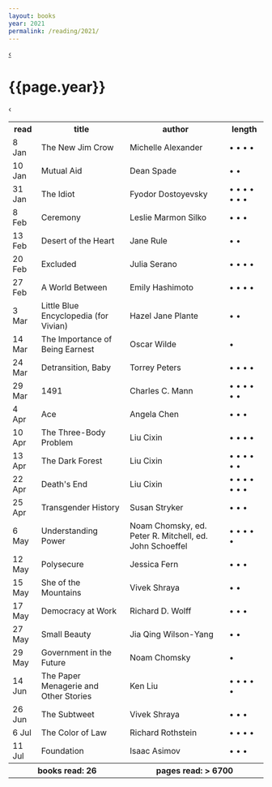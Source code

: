 ```yaml
---
layout: books 
year: 2021
permalink: /reading/2021/
---
```


<div class="content">
  <div class="flex-wrapper">
  <div class="log-header">
  <a class="log-nav" href="/reading/2020" title="Previous Log">&lsaquo;</a>
  <h1 class="log-title">{{page.year}}</h1>
  <span class="ghost log-nav">&lsaquo;</span>
  </div>
  </div>
  <table class="books-read">
  <tr>
    <th>read</th>
    <th>title</th>
    <th>author</th>
    <th>length</th>
  </tr>
  <tr>
    <td>8 Jan</td>
    <td>The New Jim Crow</td>
    <td>Michelle Alexander</td>
    <td> &bull; &bull; &bull; &bull;  </td>
  </tr>
  <tr>
    <td>10 Jan</td>
    <td>Mutual Aid</td>
    <td>Dean Spade</td>
    <td> &bull; &bull;  </td>
  </tr>
  <tr>
    <td>31 Jan</td>
    <td>The Idiot</td>
    <td>Fyodor Dostoyevsky</td>
    <td> &bull; &bull; &bull; &bull; &bull; &bull; &bull;  </td>
  </tr>
  <tr>
    <td>8 Feb</td>
    <td>Ceremony</td>
    <td>Leslie Marmon Silko</td>
    <td> &bull; &bull; &bull;  </td>
  </tr>
  <tr>
    <td>13 Feb</td>
    <td>Desert of the Heart</td>
    <td>Jane Rule</td>
    <td> &bull; &bull;  </td>
  </tr>
  <tr>
    <td>20 Feb</td>
    <td>Excluded</td>
    <td>Julia Serano</td>
    <td> &bull; &bull; &bull; &bull;  </td>
  </tr>
  <tr>
    <td>27 Feb</td>
    <td>A World Between</td>
    <td>Emily Hashimoto</td>
    <td> &bull; &bull; &bull; &bull;  </td>
  </tr>
  <tr>
    <td>3 Mar</td>
    <td>Little Blue Encyclopedia (for Vivian)</td>
    <td>Hazel Jane Plante</td>
    <td> &bull; &bull;  </td>
  </tr>
  <tr>
    <td>14 Mar</td>
    <td>The Importance of Being Earnest</td>
    <td>Oscar Wilde</td>
    <td> &bull;  </td>
  </tr>
  <tr>
    <td>24 Mar</td>
    <td>Detransition, Baby</td>
    <td>Torrey Peters</td>
    <td> &bull; &bull; &bull; &bull;  </td>
  </tr>
  <tr>
    <td>29 Mar</td>
    <td>1491</td>
    <td>Charles C. Mann</td>
    <td> &bull; &bull; &bull; &bull; &bull; &bull;  </td>
  </tr>
  <tr>
    <td>4 Apr</td>
    <td>Ace</td>
    <td>Angela Chen</td>
    <td> &bull; &bull; &bull;  </td>
  </tr>
  <tr>
    <td>10 Apr</td>
    <td>The Three-Body Problem</td>
    <td>Liu Cixin</td>
    <td> &bull; &bull; &bull; &bull;  </td>
  </tr>
  <tr>
    <td>13 Apr</td>
    <td>The Dark Forest</td>
    <td>Liu Cixin</td>
    <td> &bull; &bull; &bull; &bull; &bull; &bull;  </td>
  </tr>
  <tr>
    <td>22 Apr</td>
    <td>Death's End</td>
    <td>Liu Cixin</td>
    <td> &bull; &bull; &bull; &bull; &bull; &bull; &bull;  </td>
  </tr>
  <tr>
    <td>25 Apr</td>
    <td>Transgender History</td>
    <td>Susan Stryker</td>
    <td> &bull; &bull; &bull;  </td>
  </tr>
  <tr>
    <td>6 May</td>
    <td>Understanding Power</td>
    <td>Noam Chomsky, ed. Peter R. Mitchell, ed. John Schoeffel</td>
    <td> &bull; &bull; &bull; &bull; &bull;  </td>
  </tr>
  <tr>
    <td>12 May</td>
    <td>Polysecure</td>
    <td>Jessica Fern</td>
    <td> &bull; &bull; &bull;  </td>
  </tr>
  <tr>
    <td>15 May</td>
    <td>She of the Mountains</td>
    <td>Vivek Shraya</td>
    <td> &bull; &bull;  </td>
  </tr>
  <tr>
    <td>17 May</td>
    <td>Democracy at Work</td>
    <td>Richard D. Wolff</td>
    <td> &bull; &bull; &bull;  </td>
  </tr>
  <tr>
    <td>27 May</td>
    <td>Small Beauty</td>
    <td>Jia Qing Wilson-Yang</td>
    <td> &bull; &bull;  </td>
  </tr>
  <tr>
    <td>29 May</td>
    <td>Government in the Future</td>
    <td>Noam Chomsky</td>
    <td> &bull;  </td>
  </tr>
  <tr>
    <td>14 Jun</td>
    <td>The Paper Menagerie and Other Stories</td>
    <td>Ken Liu</td>
    <td> &bull; &bull; &bull; &bull; &bull;  </td>
  </tr>
  <tr>
    <td>26 Jun</td>
    <td>The Subtweet</td>
    <td>Vivek Shraya</td>
    <td> &bull; &bull; &bull;  </td>
  </tr>
  <tr>
    <td>6 Jul</td>
    <td>The Color of Law</td>
    <td>Richard Rothstein</td>
    <td> &bull; &bull; &bull; &bull;  </td>
  </tr>
  <tr>
    <td>11 Jul</td>
    <td>Foundation</td>
    <td>Isaac Asimov</td>
    <td> &bull; &bull; &bull;  </td>
  </tr>
<tr id="summary">
<th colspan="2">books read: 
26
</th>
<th colspan="2">pages read: &gt;
6700
</th>
  </tr>
</table>
  </div>
